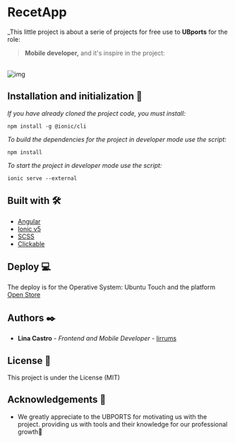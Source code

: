 # RecetApp

_This little project is about a serie of projects for free use to **UBports** for the role:
> **Mobile developer,** and it's inspire in the project:
<br>
<img src="https://figmaelements.com/wp-content/uploads/2020/12/food-recipe-app.png" alt="img">
<br>

## Installation and initialization 🔧

_If you have already cloned the project code, you must install:_

```
npm install -g @ionic/cli 
```
_To build the dependencies for the project in developer mode use the script:_

```
npm install
``` 
_To start the project in developer mode use the script:_

```
ionic serve --external
```

## Built with 🛠️

- [Angular](https://angular.io/)
- [Ionic v5](https://ionic.io/)
- [SCSS](https://sass-lang.com/)
- [Clickable](https://clickable-ut.dev/en/dev/index.html)


## Deploy 💻 
The deploy is for the Operative System: Ubuntu Touch and the platform <a href="https://open-store.io/" target="_BLANK">Open Store</a>

## Authors ✒️

- **Lina Castro** - _Frontend and Mobile Developer_ - [lirrums](https://github.com/lirrumscode)

## License 📄

This project is under the License (MIT)

## Acknowledgements 🎁

- We greatly appreciate to the UBPORTS for motivating us with the project. providing us with tools and their knowledge for our professional growth📢
